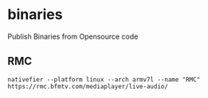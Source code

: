 # binaries
Publish Binaries from Opensource code


## RMC
```nativefier --platform linux --arch armv7l --name "RMC" https://rmc.bfmtv.com/mediaplayer/live-audio/```
